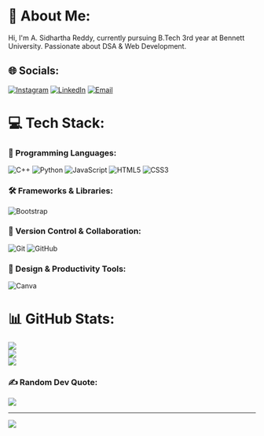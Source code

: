 # 💫 About Me:
Hi, I'm A. Sidhartha Reddy, currently pursuing B.Tech 3rd year at Bennett University. Passionate about DSA & Web Development.

## 🌐 Socials:
[![Instagram](https://img.shields.io/badge/Instagram-%23E4405F.svg?logo=Instagram&logoColor=white)](https://www.instagram.com/sidhartha_reddy_24/)
[![LinkedIn](https://img.shields.io/badge/LinkedIn-%230077B5.svg?logo=linkedin&logoColor=white)](https://www.linkedin.com/in/sidhartha-reddy-a3b0b325b/)
[![Email](https://img.shields.io/badge/Email-D14836?logo=gmail&logoColor=white)](mailto:sidharthareddy246@gmail.com)

# 💻 Tech Stack:

### 🚀 Programming Languages:
![C++](https://img.shields.io/badge/c++-%2300599C.svg?style=for-the-badge&logo=c%2B%2B&logoColor=white)
![Python](https://img.shields.io/badge/python-3670A0?style=for-the-badge&logo=python&logoColor=ffdd54)
![JavaScript](https://img.shields.io/badge/javascript-%23323330.svg?style=for-the-badge&logo=javascript&logoColor=%23F7DF1E)
![HTML5](https://img.shields.io/badge/html5-%23E34F26.svg?style=for-the-badge&logo=html5&logoColor=white)
![CSS3](https://img.shields.io/badge/css3-%231572B6.svg?style=for-the-badge&logo=css3&logoColor=white)

### 🛠️ Frameworks & Libraries:
![Bootstrap](https://img.shields.io/badge/bootstrap-%238511FA.svg?style=for-the-badge&logo=bootstrap&logoColor=white)

### 🔧 Version Control & Collaboration:
![Git](https://img.shields.io/badge/git-%23F05033.svg?style=for-the-badge&logo=git&logoColor=white)
![GitHub](https://img.shields.io/badge/github-%23121011.svg?style=for-the-badge&logo=github&logoColor=white)

### 🎨 Design & Productivity Tools:
![Canva](https://img.shields.io/badge/Canva-%2300C4CC.svg?style=for-the-badge&logo=Canva&logoColor=white)

# 📊 GitHub Stats:
![](https://github-readme-stats.vercel.app/api?username=SidharthaReddy07&theme=dark&hide_border=true&include_all_commits=true&count_private=false)<br/>
![](https://nirzak-streak-stats.vercel.app/?user=SidharthaReddy07&theme=dark&hide_border=true)<br/>
![](https://github-readme-stats.vercel.app/api/top-langs/?username=SidharthaReddy07&theme=dark&hide_border=true&include_all_commits=true&count_private=false&layout=compact)

### ✍️ Random Dev Quote:
![](https://quotes-github-readme.vercel.app/api?type=horizontal&theme=light)

---
[![](https://visitcount.itsvg.in/api?id=SidharthaReddy07&icon=0&color=0)](https://visitcount.itsvg.in)
